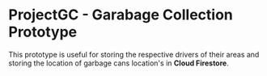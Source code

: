# ProjectGC - Garabage Collection Prototype
This prototype is useful for storing the respective drivers of their areas and storing the location of garbage cans location's in **Cloud Firestore**.


